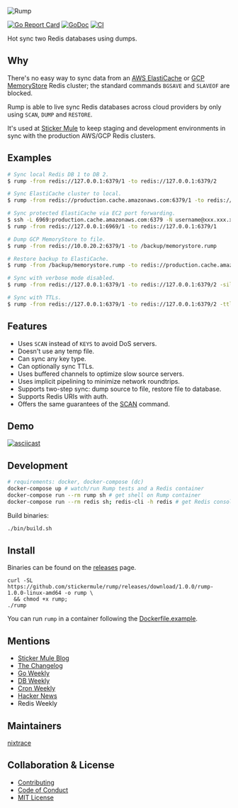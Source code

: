 ![Rump](img/logo.svg?sanitize=true)

[![Go Report Card](https://goreportcard.com/badge/github.com/stickermule/rump)](https://goreportcard.com/report/github.com/stickermule/rump)
[![GoDoc](https://godoc.org/github.com/golang/gddo?status.svg)](https://godoc.org/github.com/stickermule/rump)
[![CI](https://img.shields.io/badge/master-pass-green.svg)](https://github.com/stickermule/rump/commits/master)

Hot sync two Redis databases using dumps.

## Why

There's no easy way to sync data from an [AWS ElastiCache](https://docs.aws.amazon.com/AmazonElastiCache/latest/red-ug/RestrictedCommands.html) or [GCP MemoryStore](https://cloud.google.com/memorystore/docs/reference/redis-configs#blocked) Redis cluster; the standard commands `BGSAVE` and `SLAVEOF` are blocked.

Rump is able to live sync Redis databases across cloud providers by only using `SCAN`, `DUMP` and `RESTORE`.

It's used at [Sticker Mule](https://www.stickermule.com) to keep staging and development environments in sync with the production AWS/GCP Redis clusters.

## Examples

```sh
# Sync local Redis DB 1 to DB 2.
$ rump -from redis://127.0.0.1:6379/1 -to redis://127.0.0.1:6379/2

# Sync ElastiCache cluster to local.
$ rump -from redis://production.cache.amazonaws.com:6379/1 -to redis://127.0.0.1:6379/1

# Sync protected ElastiCache via EC2 port forwarding.
$ ssh -L 6969:production.cache.amazonaws.com:6379 -N username@xxx.xxx.xxx.xxx &
$ rump -from redis://127.0.0.1:6969/1 -to redis://127.0.0.1:6379/1

# Dump GCP MemoryStore to file.
$ rump -from redis://10.0.20.2:6379/1 -to /backup/memorystore.rump

# Restore backup to ElastiCache.
$ rump -from /backup/memorystore.rump -to redis://production.cache.amazonaws.com:6379/1

# Sync with verbose mode disabled.
$ rump -from redis://127.0.0.1:6379/1 -to redis://127.0.0.1:6379/2 -silent

# Sync with TTLs.
$ rump -from redis://127.0.0.1:6379/1 -to redis://127.0.0.1:6379/2 -ttl
```

## Features

- Uses `SCAN` instead of `KEYS` to avoid DoS servers.
- Doesn't use any temp file.
- Can sync any key type.
- Can optionally sync TTLs.
- Uses buffered channels to optimize slow source servers.
- Uses implicit pipelining to minimize network roundtrips.
- Supports two-step sync: dump source to file, restore file to database.
- Supports Redis URIs with auth.
- Offers the same guarantees of the [SCAN](https://redis.io/commands/scan#scan-guarantees) command.

## Demo

[![asciicast](https://asciinema.org/a/255784.png)](https://asciinema.org/a/255784)

## Development

```sh
# requirements: docker, docker-compose (dc)
docker-compose up # watch/run Rump tests and a Redis container
docker-compose run --rm rump sh # get shell on Rump container
docker-compose run --rm redis sh; redis-cli -h redis # get Redis console
```

Build binaries:
```sh
./bin/build.sh
```

## Install

Binaries can be found on the [releases](https://github.com/stickermule/rump/releases) page.

```
curl -SL https://github.com/stickermule/rump/releases/download/1.0.0/rump-1.0.0-linux-amd64 -o rump \
  && chmod +x rump;
./rump
```
You can run `rump` in a container following the [Dockerfile.example](/infra/Dockerfile.example).

## Mentions

- [Sticker Mule Blog](https://www.stickermule.com/blog/introducing-rump)
- [The Changelog](http://email.changelog.com/t/ViewEmail/t/13CBF627BB99BB74/)
- [Go Weekly](http://golangweekly.com/issues/138)
- [DB Weekly](http://dbweekly.com/issues/132)
- [Cron Weekly](https://www.cronweekly.com/issue-59/)
- [Hacker News](https://news.ycombinator.com/front?day=2016-12-05&p=2)
- Redis Weekly

## Maintainers

[nixtrace](https://github.com/nixtrace)

## Collaboration & License
- [Contributing](CONTRIBUTING.md)
- [Code of Conduct](CONTRIBUTING.md)
- [MIT License](https://opensource.org/licenses/MIT)
